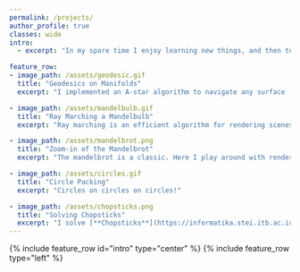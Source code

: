 ```yaml
---
permalink: /projects/
author_profile: true
classes: wide
intro:
  - excerpt: "In my spare time I enjoy learning new things, and then turning those things into small projects."

feature_row:
- image_path: /assets/geodesic.gif
  title: "Geodesics on Manifolds"
  excerpt: "I implemented an A-star algorithm to navigate any surface (manifold). Here my solver navigates the surface of the [**gyroid**](https://mathworld.wolfram.com/Gyroid.html) function, whose isosurface is approximated using a marching cubes algorithm, and a KD-Tree defines the connections between points. Check it out [**here**](https://github.com/AstroKriel/Geodesics)"

- image_path: /assets/mandelbulb.gif
  title: "Ray Marching a Mandelbulb"
  excerpt: "Ray marching is an efficient algorithm for rendering scenes like this mandelbulb, where a signed distance function (implicit representations of surfaces) exists for the (elements in the) scene. Check it out [**here**](https://github.com/AstroKriel/Mandelbulb)"

- image_path: /assets/mandelbrot.png
  title: "Zoom-in of the Mandelbrot"
  excerpt: "The mandelbrot is a classic. Here I play around with rendering a zoomed-in section of the fractal with Blinn-Phong shading for the fractal's escape time."

- image_path: /assets/circles.gif
  title: "Circle Packing"
  excerpt: "Circles on circles on circles!"

- image_path: /assets/chopsticks.png
  title: "Solving Chopsticks"
  excerpt: "I solve [**Chopsticks**](https://informatika.stei.itb.ac.id/~rinaldi.munir/Stmik/2021-2022/Makalah/Makalah-IF2211-Stima-2022-K1%20(56).pdf) using various searching algorithms, and show that only 557 unique game states exist, with a maximum of 13 moves before either reaching an end state or looping back onto a different game branch. Here, colours correspond with outcomes and player turns. Check it out [**here**](https://github.com/AstroKriel/Chopsticks/tree/master)"
---
```


{% include feature_row id="intro" type="center" %}
{% include feature_row type="left" %}

